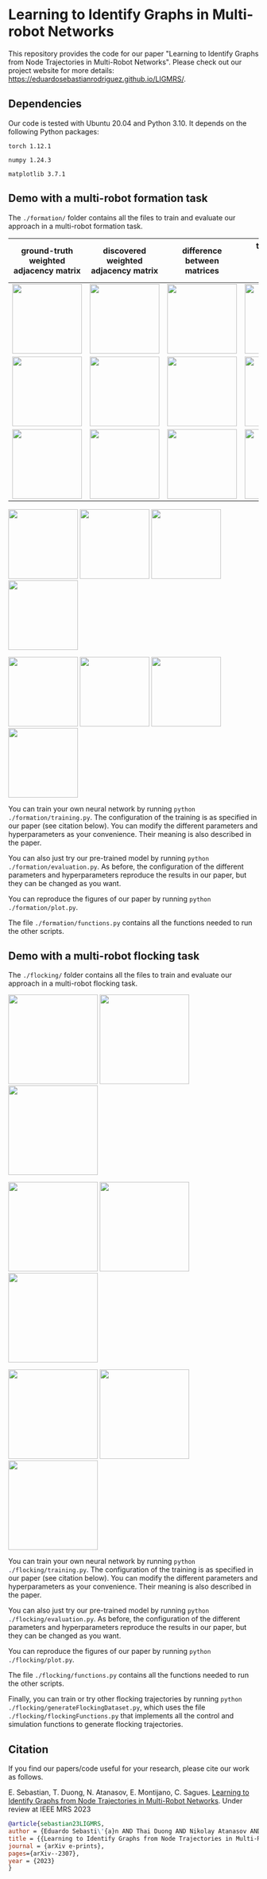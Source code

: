 # Learning to Identify Graphs in Multi-robot Networks

This repository provides the code for our paper "Learning to Identify Graphs from Node Trajectories in Multi-Robot Networks". Please check out our project website for more details: https://eduardosebastianrodriguez.github.io/LIGMRS/.

## Dependencies

Our code is tested with Ubuntu 20.04 and Python 3.10. It depends on the following Python packages: 

```torch 1.12.1``` 

```numpy 1.24.3```

```matplotlib 3.7.1```

## Demo with a multi-robot formation task
The ```./formation/``` folder contains all the files to train and evaluate our approach in a multi-robot formation task.

|      ground-truth weighted adjacency matrix       |      discovered weighted adjacency matrix       | difference between matrices                     |       thresholded difference between matrices        |
|:-------------------------------------------------:|:-----------------------------------------------:|:---------------------------------------------------:|:----------------------------------------------------:|
| <img src="figs/ground_truth_20.png" height="140"> | <img src="figs/discovered_20.png" height="140"> | <img src="figs/difference_20.png" height="140"> | <img src="figs/bool_difference_20.png" height="140"> |  
| <img src="figs/ground_truth_40.png" height="140"> | <img src="figs/discovered_40.png" height="140"> | <img src="figs/difference_40.png" height="140"> | <img src="figs/bool_difference_40.png" height="140"> |  
| <img src="figs/ground_truth_60.png" height="140"> | <img src="figs/discovered_60.png" height="140"> | <img src="figs/difference_60.png" height="140"> | <img src="figs/bool_difference_60.png" height="140"> |  

<p float="left">
<img src="figs/ground_truth_40.png" height="140">
<img src="figs/discovered_40.png" height="140"> 
<img src="figs/difference_40.png" height="140"> 
<img src="figs/bool_difference_40.png" height="140">
</p>
<p float="left">
<img src="figs/ground_truth_60.png" height="140">
<img src="figs/discovered_60.png" height="140"> 
<img src="figs/difference_60.png" height="140"> 
<img src="figs/bool_difference_60.png" height="140">
</p> 

You can train your own neural network by running ```python ./formation/training.py```. The configuration of the training is as specified in our paper (see citation below). You can modify the different parameters and hyperparameters as your convenience. Their meaning is also described in the paper.

You can also just try our pre-trained model by running ```python ./formation/evaluation.py```. As before, the configuration of the different parameters and hyperparameters reproduce the results in our paper, but they can be changed as you want.

You can reproduce the figures of our paper by running ```python ./formation/plot.py```.

The file ```./formation/functions.py``` contains all the functions needed to run the other scripts.

## Demo with a multi-robot flocking task
The ```./flocking/``` folder contains all the files to train and evaluate our approach in a multi-robot flocking task.

<p float="left">
<img src="figs/ground_truth_3.png" height="180" >
<img src="figs/discovered_3.png" height="180"> 
<img src="figs/difference_3.png" height="180"> 
</p>
<p float="left">
<img src="figs/ground_truth_2.png" height="180">
<img src="figs/discovered_2.png" height="180"> 
<img src="figs/difference_2.png" height="180"> 
</p>
<p float="left">
<img src="figs/ground_truth_1.png" height="180">
<img src="figs/discovered_1.png" height="180"> 
<img src="figs/difference_1.png" height="180"> 
</p>

You can train your own neural network by running ```python ./flocking/training.py```. The configuration of the training is as specified in our paper (see citation below). You can modify the different parameters and hyperparameters as your convenience. Their meaning is also described in the paper.

You can also just try our pre-trained model by running ```python ./flocking/evaluation.py```. As before, the configuration of the different parameters and hyperparameters reproduce the results in our paper, but they can be changed as you want.

You can reproduce the figures of our paper by running ```python ./flocking/plot.py```.

The file ```./flocking/functions.py``` contains all the functions needed to run the other scripts.

Finally, you can train or try other flocking trajectories by running ```python ./flocking/generateFlockingDataset.py```, which uses the file ```./flocking/flockingFunctions.py``` that implements all the control and simulation functions to generate flocking trajectories.
## Citation
If you find our papers/code useful for your research, please cite our work as follows.

E. Sebastian, T. Duong, N. Atanasov, E. Montijano, C. Sagues. [Learning to Identify Graphs from Node Trajectories in Multi-Robot Networks](https://eduardosebastianrodriguez.github.io/LIGMRS/). Under review at IEEE MRS 2023

 ```bibtex
@article{sebastian23LIGMRS,
author = {Eduardo Sebasti\'{a}n AND Thai Duong AND Nikolay Atanasov AND Eduardo Montijano AND Carlos Sag\"{u}\'{e}s},
title = {{Learning to Identify Graphs from Node Trajectories in Multi-Robot Networks}},
journal = {arXiv e-prints},
pages={arXiv--2307},
year = {2023}
}
```
